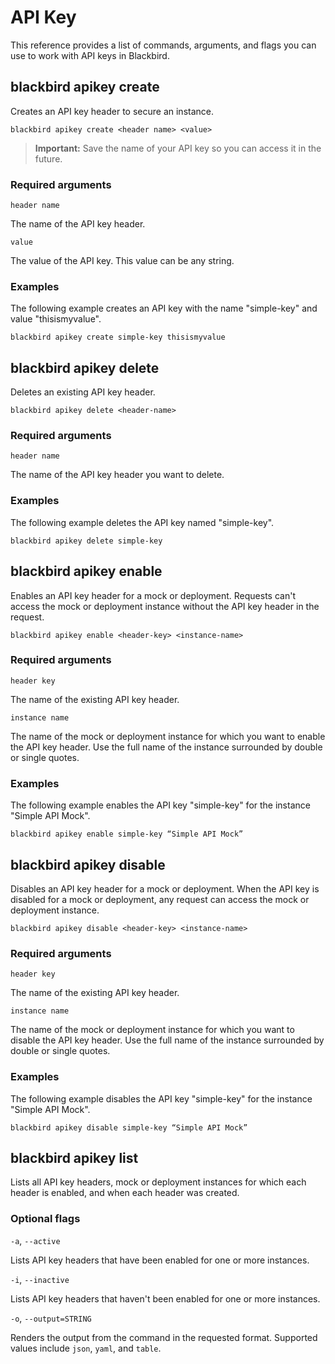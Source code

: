 # API Key

This reference provides a list of commands, arguments, and flags you can use to work with API keys in Blackbird.

## blackbird apikey create

Creates an API key header to secure an instance.

```shell
blackbird apikey create <header name> <value>
```

> **Important:** Save the name of your API key so you can access it in the future.

### Required arguments

`header name`

The name of the API key header.

`value`

The value of the API key. This value can be any string.

### Examples

The following example creates an API key with the name "simple-key" and value "thisismyvalue".

```shell
blackbird apikey create simple-key thisismyvalue
```

## blackbird apikey delete

Deletes an existing API key header.

```shell
blackbird apikey delete <header-name>
```

### Required arguments

`header name`

The name of the API key header you want to delete.

### Examples

The following example deletes the API key named "simple-key".

```shell
blackbird apikey delete simple-key
```

## blackbird apikey enable

Enables an API key header for a mock or deployment. Requests can't access the mock or deployment instance without the API key header in the request.

```shell
blackbird apikey enable <header-key> <instance-name>
```

### Required arguments

`header key`

The name of the existing API key header.

`instance name`

The name of the mock or deployment instance for which you want to enable the API key header. Use the full name of the instance surrounded by double or single quotes.

### Examples

The following example enables the API key "simple-key" for the instance "Simple API Mock".

```shell
blackbird apikey enable simple-key “Simple API Mock”
```

## blackbird apikey disable

Disables an API key header for a mock or deployment. When the API key is disabled for a mock or deployment, any request can access the mock or deployment instance.

```shell
blackbird apikey disable <header-key> <instance-name>
```

### Required arguments

`header key`

The name of the existing API key header.

`instance name`

The name of the mock or deployment instance for which you want to disable the API key header. Use the full name of the instance surrounded by double or single quotes.

### Examples

The following example disables the API key "simple-key" for the instance "Simple API Mock".

```shell
blackbird apikey disable simple-key “Simple API Mock”
```

## blackbird apikey list

Lists all API key headers, mock or deployment instances for which each header is enabled, and when each header was created.

### Optional flags

`-a`, `--active`

Lists API key headers that have been enabled for one or more instances.

`-i`, `--inactive`

Lists API key headers that haven't been enabled for one or more instances.

`-o`, `--output=STRING`

Renders the output from the command in the requested format. Supported values include `json`, `yaml`, and `table`.
